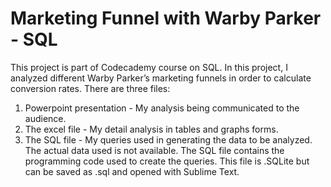 # Marketing Funnel with Warby Parker - SQL

This project is part of Codecademy course on SQL. 
In this project, I analyzed different Warby Parker’s marketing funnels in order to calculate conversion rates.
There are three files:
  1) Powerpoint presentation - My analysis being communicated to the audience.
  2) The excel file - My detail analysis in tables and graphs forms.
  3) The SQL file - My queries used in generating the data to be analyzed. The actual data used is not available. The SQL file contains the programming code used to create the queries. This file is .SQLite but can be saved as .sql and opened with Sublime Text. 
  
 
